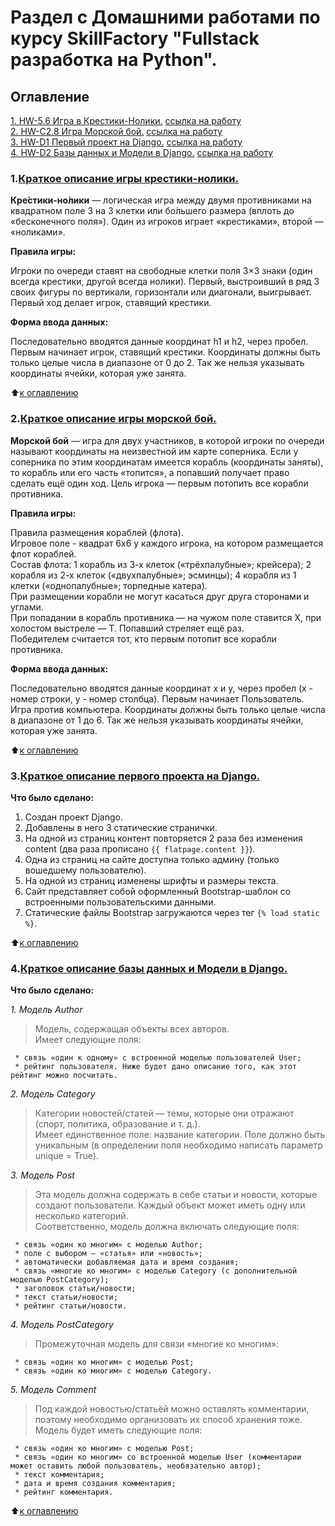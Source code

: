 # Раздел с Домашними работами по курсу SkillFactory "Fullstack разработка на Python".


## Оглавление

[1. HW-5.6 Игра в Крестики-Нолики.](https://github.com/olpachino/SkillFactory-FPW/blob/main/HW/README.md##1.Краткое-описание-игры-крестики-нолики.)  [ссылка на работу](https://github.com/olpachino/SkillFactory-FPW/blob/main/HW/HW_5.6-Game-tic-tac-toe.py)  
[2. HW-C2.8 Игра Морской бой.](https://github.com/olpachino/SkillFactory-FPW/blob/main/HW/README.md##2.Краткое-описание-игры-морской-бой.)  [ссылка на работу](https://github.com/olpachino/SkillFactory-FPW/blob/main/HW/HW-C2.8-sea_battle.py)  
[3. HW-D1 Первый проект на Django.](https://github.com/olpachino/SkillFactory-FPW/blob/main/HW/README.md##3.Краткое-описание-первого-проекта-на-Django.)  [ссылка на работу](https://github.com/olpachino/SkillFactory-FPW/blob/main/HW/project_test)  
[4. HW-D2 Базы данных и Модели в Django.](https://github.com/olpachino/SkillFactory-FPW/blob/main/HW/README.md##4.Краткое-описание-базы-данных-и-Модели-в-Django.)  [ссылка на работу](https://github.com/olpachino/SkillFactory-FPW/blob/main/HW/NewsPortal)  

### 1.[Краткое описание игры крестики-нолики.](https://github.com/olpachino/SkillFactory-FPW/blob/main/HW/HW_5.6-Game-tic-tac-toe.py)


**Кре́стики-но́лики** — логическая игра между двумя противниками на квадратном поле 3 на 3 клетки или бо́льшего размера (вплоть до «бесконечного поля»).
 Один из игроков играет «крестиками», второй — «ноликами».

**Правила игры:**

Игроки по очереди ставят на свободные клетки поля 3×3 знаки (один всегда крестики, другой всегда нолики).
 Первый, выстроивший в ряд 3 своих фигуры по вертикали, горизонтали или диагонали, выигрывает.
 Первый ход делает игрок, ставящий крестики.
 
 **Форма ввода данных:**
 
 Последовательно вводятся данные координат h1 и h2, через пробел. Первым начинает игрок, ставящий крестики.
 Координаты должны быть только целые числа в диапазоне от 0 до 2.
 Так же нельзя указывать координаты ячейки, которая уже занята.
 
 :arrow_up:[к оглавлению](https://github.com/olpachino/SkillFactory-FPW/blob/main/HW/README.md#Оглавление)
 
 ### 2.[Краткое описание игры морской бой.](https://github.com/olpachino/SkillFactory-FPW/blob/main/HW/HW-C2.8-sea_battle.py)


**Морской бой** —  игра для двух участников, в которой игроки по очереди называют координаты на неизвестной им карте соперника. Если у соперника по этим координатам имеется корабль (координаты заняты), то корабль или его часть «топится», а попавший получает право сделать ещё один ход. Цель игрока — первым потопить все корабли противника.

**Правила игры:**

Правила размещения кораблей (флота).  
Игровое поле - квадрат 6х6 у каждого игрока, на котором размещается флот кораблей.  
Состав флота: 1 корабль из 3-х клеток («трёхпалубные»; крейсера); 2 корабля из 2-х клеток («двухпалубные»; эсминцы); 4 корабля из 1 клетки («однопалубные»; торпедные катера).  
При размещении корабли не могут касаться друг друга сторонами и углами.  
При попадании в корабль противника — на чужом поле ставится X, при холостом выстреле — T. Попавший стреляет ещё раз.  
Победителем считается тот, кто первым потопит все корабли противника. 
  
 
 **Форма ввода данных:**
 
 Последовательно вводятся данные координат x и y, через пробел (x - номер строки, y - номер столбца). Первым начинает Пользователь. Игра против компьютера.
 Координаты должны быть только целые числа в диапазоне от 1 до 6.
 Так же нельзя указывать координаты ячейки, которая уже занята.
 
 :arrow_up:[к оглавлению](https://github.com/olpachino/SkillFactory-FPW/blob/main/HW/README.md#Оглавление)
 
### 3.[Краткое описание первого проекта на Django.](https://github.com/olpachino/SkillFactory-FPW/blob/main/HW/project_test)


**Что было сделано:**

1. Создан проект Django.
2. Добавлены в него 3 статические странички.
3. На одной из страниц контент повторяется 2 раза без изменения content (два раза прописано `{{ flatpage.content }}`).
4. Одна из страниц на сайте доступна только админу (только вошедшему пользователю).
5. На одной из страниц изменены шрифты и размеры текста.
6. Сайт представляет собой оформленный Bootstrap-шаблон со встроенными пользовательскими данными.
7. Статические файлы Bootstrap загружаются через тег `{% load static %}`.
 
 :arrow_up:[к оглавлению](https://github.com/olpachino/SkillFactory-FPW/blob/main/HW/README.md#Оглавление)
 
 ### 4.[Краткое описание базы данных и Модели в Django.](https://github.com/olpachino/SkillFactory-FPW/blob/main/HW/NewsPortal)


**Что было сделано:**

*1. Модель Author*  
  >Модель, содержащая объекты всех авторов.  
  >Имеет следующие поля:  
  
     * cвязь «один к одному» с встроенной моделью пользователей User;  
     * рейтинг пользователя. Ниже будет дано описание того, как этот рейтинг можно посчитать.  
     
*2. Модель Category*  
  >Категории новостей/статей — темы, которые они отражают (спорт, политика, образование и т. д.).  
  >Имеет единственное поле: название категории. Поле должно быть уникальным (в определении поля необходимо написать параметр unique = True).  
  
*3. Модель Post*  
  >Эта модель должна содержать в себе статьи и новости, которые создают пользователи. Каждый объект может иметь одну или несколько категорий.  
  >Соответственно, модель должна включать следующие поля:  
  
     * связь «один ко многим» с моделью Author;  
     * поле с выбором — «статья» или «новость»;  
     * автоматически добавляемая дата и время создания;  
     * связь «многие ко многим» с моделью Category (с дополнительной моделью PostCategory);  
     * заголовок статьи/новости;  
     * текст статьи/новости;  
     * рейтинг статьи/новости.  
     
*4. Модель PostCategory*  
  >Промежуточная модель для связи «многие ко многим»:  
  
     * связь «один ко многим» с моделью Post;  
     * связь «один ко многим» с моделью Category.  
     
*5. Модель Comment*  
  >Под каждой новостью/статьёй можно оставлять комментарии, поэтому необходимо организовать их способ хранения тоже.  
  >Модель будет иметь следующие поля:  
  
     * связь «один ко многим» с моделью Post;  
     * связь «один ко многим» со встроенной моделью User (комментарии может оставить любой пользователь, необязательно автор);  
     * текст комментария;  
     * дата и время создания комментария;  
     * рейтинг комментария.  
 
 :arrow_up:[к оглавлению](https://github.com/olpachino/SkillFactory-FPW/blob/main/HW/README.md#Оглавление)
